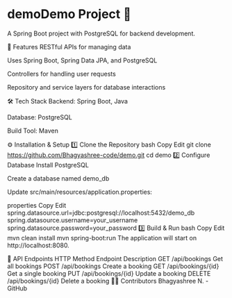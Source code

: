 # demoDemo Project 🚀
A Spring Boot project with PostgreSQL for backend development.

📌 Features
RESTful APIs for managing data

Uses Spring Boot, Spring Data JPA, and PostgreSQL

Controllers for handling user requests

Repository and service layers for database interactions

🛠️ Tech Stack
Backend: Spring Boot, Java

Database: PostgreSQL

Build Tool: Maven

⚙️ Installation & Setup
1️⃣ Clone the Repository
bash
Copy
Edit
git clone https://github.com/Bhagyashree-code/demo.git
cd demo
2️⃣ Configure Database
Install PostgreSQL

Create a database named demo_db

Update src/main/resources/application.properties:

properties
Copy
Edit
spring.datasource.url=jdbc:postgresql://localhost:5432/demo_db
spring.datasource.username=your_username
spring.datasource.password=your_password
3️⃣ Build & Run
bash
Copy
Edit
mvn clean install
mvn spring-boot:run
The application will start on http://localhost:8080.

📌 API Endpoints
HTTP Method	Endpoint	Description
GET	/api/bookings	Get all bookings
POST	/api/bookings	Create a booking
GET	/api/bookings/{id}	Get a single booking
PUT	/api/bookings/{id}	Update a booking
DELETE	/api/bookings/{id}	Delete a booking
👩‍💻 Contributors
Bhagyashree N. - GitHub


